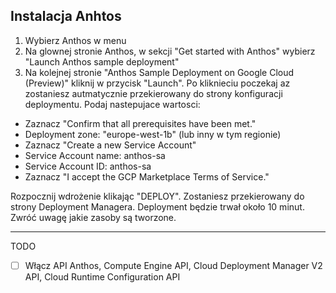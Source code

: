 ## Instalacja Anhtos

1. Wybierz Anthos w menu
2. Na glownej stronie Anthos, w sekcji "Get started with Anthos" wybierz "Launch Anthos sample deployment"
3. Na kolejnej stronie "Anthos Sample Deployment on Google Cloud (Preview)" kliknij w przycisk "Launch". Po kliknieciu poczekaj az zostaniesz autmatycznie przekierowany do strony konfiguracji deploymentu. Podaj nastepujace wartosci:

  - Zaznacz "Confirm that all prerequisites have been met."
  - Deployment zone: "europe-west-1b" (lub inny w tym regionie)
  - Zaznacz "Create a new Service Account"
  - Service Account name: anthos-sa
  - Service Account ID: anthos-sa
  - Zaznacz "I accept the GCP Marketplace Terms of Service."

  Rozpocznij wdrożenie klikając "DEPLOY". Zostaniesz przekierowany do strony Deployment Managera. Deployment będzie trwał około 10 minut. Zwróć uwagę jakie zasoby są tworzone.

---

TODO

- [ ] Włącz API Anthos, Compute Engine API, Cloud Deployment Manager V2 API, Cloud Runtime Configuration API
